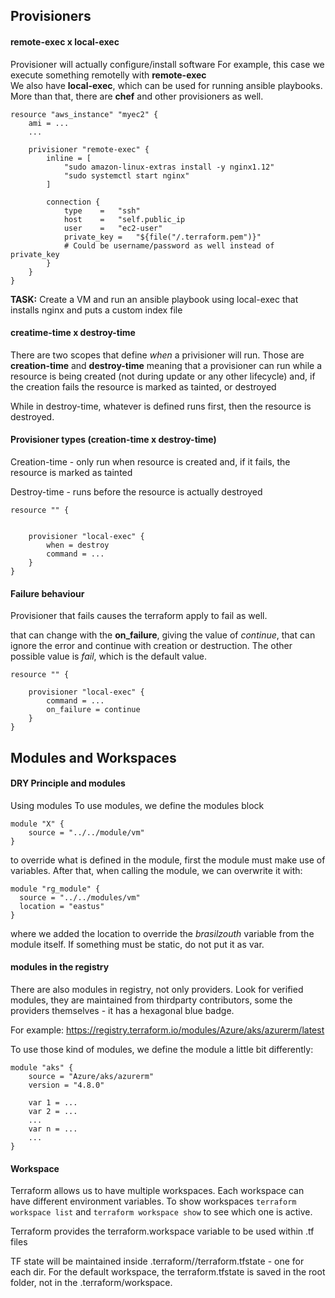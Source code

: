## Provisioners

#### remote-exec   x   local-exec

Provisioner will actually configure/install software
For example, this case we execute something remotelly with **remote-exec** \
We also have **local-exec**, which can be used for running ansible playbooks. \
More than that, there are **chef** and other provisioners as well.

```hcl
resource "aws_instance" "myec2" {
    ami = ...
    ...

    privisioner "remote-exec" {
        inline = [
            "sudo amazon-linux-extras install -y nginx1.12"
            "sudo systemctl start nginx"
        ]

        connection {
            type    =   "ssh"
            host    =   "self.public_ip
            user    =   "ec2-user"
            private_key =   "${file("/.terraform.pem")}"
            # Could be username/password as well instead of private_key
        }
    }
}
```

**TASK:** Create a VM and run an ansible playbook using local-exec that installs nginx and puts a custom index file


#### creatime-time    x   destroy-time

There are two scopes that define _when_ a privisioner will run. Those are **creation-time** and **destroy-time** meaning that a provisioner can run while a resource is being created (not during update or any other lifecycle) and, if the creation fails the resource is marked as tainted, or destroyed

While in destroy-time, whatever is defined runs first, then the resource is destroyed.

#### Provisioner types (creation-time x destroy-time)

Creation-time - only run when resource is created and, if it fails, the resource is marked as tainted

Destroy-time - runs before the resource is actually destroyed

```hcl
resource "" {


    provisioner "local-exec" {
        when = destroy
        command = ...
    }    
}
```

#### Failure behaviour

Provisioner that fails causes the terraform apply to fail as well.

that can change with the **on_failure**, giving the value of _continue_, that can ignore the error and continue with creation or destruction. The other possible value is _fail_, which is the default value.

```hcl
resource "" {

    provisioner "local-exec" {
        command = ...
        on_failure = continue
    }    
}
```

## Modules and Workspaces

#### DRY Principle and modules

Using modules
To use modules, we define the modules block

```hcl
module "X" { 
    source = "../../module/vm"
}
```

to override what is defined in the module, first the module must make use of variables. After that, when calling the module, we can overwrite it with:

```hcl
module "rg_module" {
  source = "../../modules/vm"
  location = "eastus"
}
```

where we added the location to override the _brasilzouth_ variable from the module itself. If something must be static, do not put it as var.

#### modules in the registry

There are also modules in registry, not only providers.
Look for verified modules, they are maintained from thirdparty contributors, some the providers themselves - it has a hexagonal blue badge.

For example: https://registry.terraform.io/modules/Azure/aks/azurerm/latest

To use those kind of modules, we define the module a little bit differently:

```hcl
module "aks" {
    source = "Azure/aks/azurerm" 
    version = "4.8.0"

    var 1 = ...
    var 2 = ...
    ...
    var n = ...
    ...
}
```

#### Workspace

Terraform allows us to have multiple workspaces. 
Each workspace can have different environment variables.
To show workspaces ```terraform workspace list``` and ```terraform workspace show``` to see which one is active.

Terraform provides the terraform.workspace variable to be used within .tf files

TF state will be maintained inside .terraform/<workspace>/terraform.tfstate - one for each dir. For the default workspace, the terraform.tfstate is saved in the root folder, not in the .terraform/workspace.